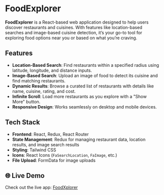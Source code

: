 # FoodExplorer

**FoodExplorer** is a React-based web application designed to help users discover restaurants and cuisines. With features like location-based searches and image-based cuisine detection, it’s your go-to tool for exploring food options near you or based on what you’re craving.

## Features

- **Location-Based Search**: Find restaurants within a specified radius using latitude, longitude, and distance inputs.
- **Image-Based Search**: Upload an image of food to detect its cuisine and find matching restaurants.
- **Dynamic Results**: Browse a curated list of restaurants with details like name, cuisine, rating, and cost.
- **Infinite Scroll**: Load more restaurants as you explore with a "Show More" button.
- **Responsive Design**: Works seamlessly on desktop and mobile devices.

## Tech Stack

- **Frontend**: React, Redux, React Router
- **State Management**: Redux for managing restaurant data, location results, and image search results
- **Styling**: Tailwind CSS
- **Icons**: React Icons (`FaSearchLocation`, `FaImage`, etc.)
- **File Upload**: FormData for image uploads
## **🌐 Live Demo**  
Check out the live app: [FoodXplorer](https://foodxplore.onrender.com) 
